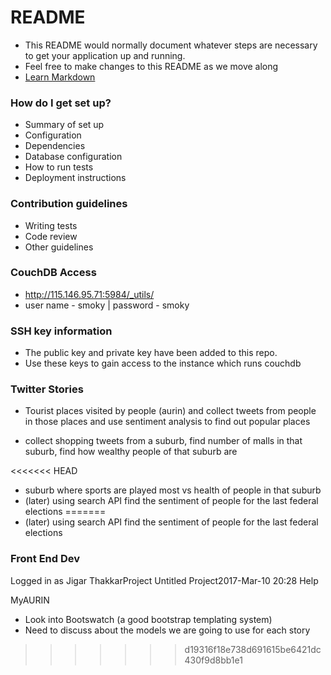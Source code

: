 # README #

* This README would normally document whatever steps are necessary to get your application up and running.
* Feel free to make changes to this README as we move along
* [Learn Markdown](https://bitbucket.org/tutorials/markdowndemo)


### How do I get set up? ###

* Summary of set up
* Configuration
* Dependencies
* Database configuration
* How to run tests
* Deployment instructions

### Contribution guidelines ###

* Writing tests
* Code review
* Other guidelines

### CouchDB Access ###
* http://115.146.95.71:5984/_utils/
* user name - smoky | password - smoky

### SSH key information ###
* The public key and private key have been added to this repo.
* Use these keys to gain access to the instance which runs couchdb

### Twitter Stories
* Tourist places visited by people (aurin) and collect tweets from people in those places and use sentiment analysis to find out popular places

* collect shopping tweets from a suburb, find number of malls in that suburb, find how wealthy people of that suburb are

<<<<<<< HEAD
* suburb where sports are played most vs health of people in that suburb
* (later) using search API find the sentiment of people for the last federal elections
=======
* (later) using search API find the sentiment of people for the last federal elections

### Front End Dev 
Logged in as Jigar ThakkarProject Untitled Project2017-Mar-10 20:28
Help

MyAURIN

* Look into Bootswatch (a good bootstrap templating system)
* Need to discuss about the models we are going to use for each story
>>>>>>> d19316f18e738d691615be6421dc430f9d8bb1e1

